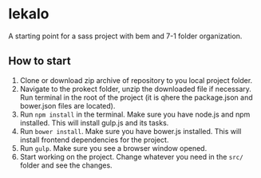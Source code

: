 # lekalo
A starting point for a sass project with bem and 7-1 folder organization.

## How to start
1. Clone or download zip archive of repository to you local project folder.
2. Navigate to the prokect folder, unzip the downloaded file if necessary. Run terminal in the root of the project (it is qhere the package.json and bower.json files are located).
3. Run `npm install` in the terminal. Make sure you have node.js and npm installed. This will install gulp.js and its tasks.
4. Run `bower install`. Make sure you have bower.js installed. This will install frontend dependencies for the project.
5. Run `gulp`. Make sure you see a browser window opened.
6. Start working on the project. Change whatever you need in the `src/` folder and see the changes.